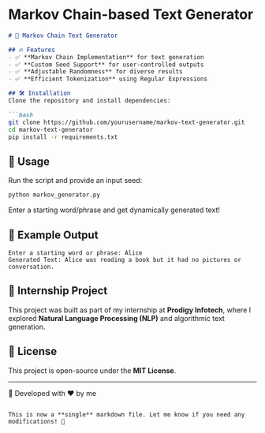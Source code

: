 # Markov Chain-based Text Generator

```markdown
# 🧠 Markov Chain Text Generator

## 🔥 Features  
- ✅ **Markov Chain Implementation** for text generation  
- ✅ **Custom Seed Support** for user-controlled outputs  
- ✅ **Adjustable Randomness** for diverse results  
- ✅ **Efficient Tokenization** using Regular Expressions  

## 🛠️ Installation  
Clone the repository and install dependencies:  

```bash
git clone https://github.com/yourusername/markov-text-generator.git
cd markov-text-generator
pip install -r requirements.txt
```

## 🚀 Usage  
Run the script and provide an input seed:  

```bash
python markov_generator.py
```

Enter a starting word/phrase and get dynamically generated text!  

## 📜 Example Output  
```
Enter a starting word or phrase: Alice
Generated Text: Alice was reading a book but it had no pictures or conversation.
```

## 📌 Internship Project  
This project was built as part of my internship at **Prodigy Infotech**, where I explored **Natural Language Processing (NLP)** and algorithmic text generation.

## 📎 License  
This project is open-source under the **MIT License**.

---
🚀 Developed with ❤️ by me 
```

This is now a **single** markdown file. Let me know if you need any modifications! 🚀
